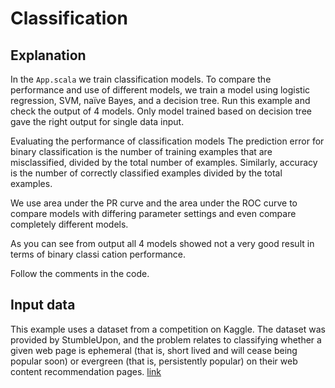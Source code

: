 # Classification

## Explanation
In the `App.scala` we train classification models. 
To compare the performance and use of different models,
we train a model using logistic regression, SVM, naïve Bayes, and a decision tree.
Run this example and check the output of 4 models. Only model trained
based on decision tree gave the right output for single data input.

Evaluating the performance of classification models
The prediction error for binary classification is the number of training 
examples that are misclassified, divided by the total number of examples. 
Similarly, accuracy is the number of correctly classified examples divided by the total examples.

We use area under the PR curve and the area under the ROC curve to compare 
models with differing parameter settings and even compare completely different models.

As you can see from output all 4 models showed not a very good result in 
terms of binary classi cation performance.
 
Follow the comments in the code.

## Input data
This example uses a dataset from a competition on Kaggle. 
The dataset was provided by StumbleUpon, and the problem relates to classifying 
whether a given web page is ephemeral (that is, short lived and will cease 
being popular soon) or evergreen (that is, persistently popular) on their 
web content recommendation pages.
[link](http://www.kaggle.com/c/stumbleupon/data)

